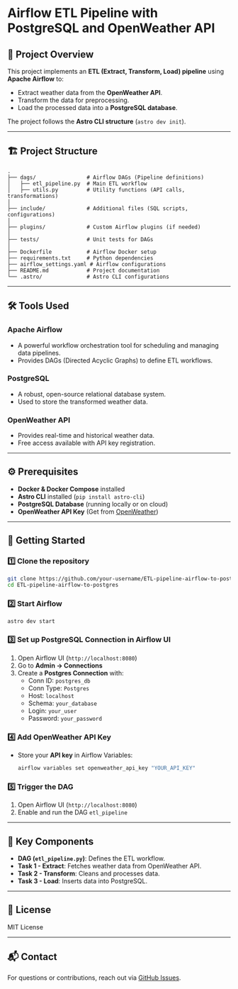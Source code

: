 # Airflow ETL Pipeline with PostgreSQL and OpenWeather API

## 📌 Project Overview
This project implements an **ETL (Extract, Transform, Load) pipeline** using **Apache Airflow** to:
- Extract weather data from the **OpenWeather API**.
- Transform the data for preprocessing.
- Load the processed data into a **PostgreSQL database**.

The project follows the **Astro CLI structure** (`astro dev init`).

---

## 🏗 Project Structure
```
.
├── dags/                # Airflow DAGs (Pipeline definitions)
│   ├── etl_pipeline.py  # Main ETL workflow
│   ├── utils.py         # Utility functions (API calls, transformations)
│
├── include/             # Additional files (SQL scripts, configurations)
│
├── plugins/             # Custom Airflow plugins (if needed)
│
├── tests/               # Unit tests for DAGs
│
├── Dockerfile           # Airflow Docker setup
├── requirements.txt     # Python dependencies
├── airflow_settings.yaml # Airflow configurations
├── README.md            # Project documentation
└── .astro/              # Astro CLI configurations
```

---

## 🛠️ Tools Used
### **Apache Airflow**
- A powerful workflow orchestration tool for scheduling and managing data pipelines.
- Provides DAGs (Directed Acyclic Graphs) to define ETL workflows.

### **PostgreSQL**
- A robust, open-source relational database system.
- Used to store the transformed weather data.

### **OpenWeather API**
- Provides real-time and historical weather data.
- Free access available with API key registration.

---

## ⚙️ Prerequisites
- **Docker & Docker Compose** installed
- **Astro CLI** installed (`pip install astro-cli`)
- **PostgreSQL Database** (running locally or on cloud)
- **OpenWeather API Key** (Get from [OpenWeather](https://openweathermap.org/api))

---

## 🚀 Getting Started
### 1️⃣ Clone the repository
```bash
git clone https://github.com/your-username/ETL-pipeline-airflow-to-postgres.git
cd ETL-pipeline-airflow-to-postgres
```

### 2️⃣ Start Airflow
```bash
astro dev start
```

### 3️⃣ Set up PostgreSQL Connection in Airflow UI
1. Open Airflow UI (`http://localhost:8080`)
2. Go to **Admin → Connections**
3. Create a **Postgres Connection** with:
   - Conn ID: `postgres_db`
   - Conn Type: `Postgres`
   - Host: `localhost`
   - Schema: `your_database`
   - Login: `your_user`
   - Password: `your_password`

### 4️⃣ Add OpenWeather API Key
- Store your **API key** in Airflow Variables:
  ```bash
  airflow variables set openweather_api_key "YOUR_API_KEY"
  ```

### 5️⃣ Trigger the DAG
1. Open Airflow UI (`http://localhost:8080`)
2. Enable and run the DAG `etl_pipeline`

---

## 🔧 Key Components
- **DAG (`etl_pipeline.py`)**: Defines the ETL workflow.
- **Task 1 - Extract**: Fetches weather data from OpenWeather API.
- **Task 2 - Transform**: Cleans and processes data.
- **Task 3 - Load**: Inserts data into PostgreSQL.

---

## 📜 License
MIT License

---

## 📬 Contact
For questions or contributions, reach out via [GitHub Issues](https://github.com/your-username/ETL-pipeline-airflow-to-postgres/issues).

